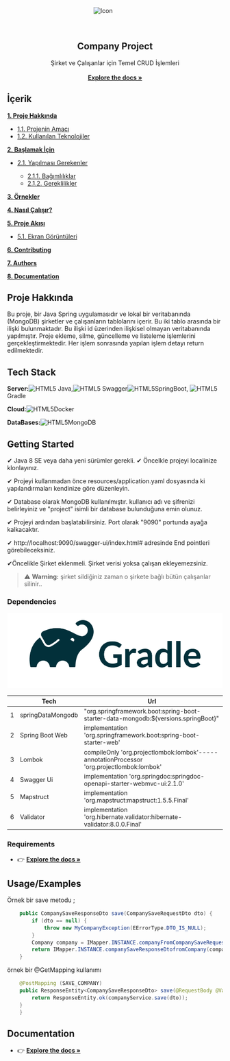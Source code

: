 <div style="display: flex; align-items: center; justify-content: center;">
  <img src="https://www.enoca.com/wp-content/uploads/2019/02/enoca.png" style="align-items: center;" alt="Icon" width="100" height="50">
</div>
  <h2 align="center">Company Project</h2>

  <p align="center" >
Şirket ve Çalışanlar için Temel CRUD İşlemleri
    <br/>
    <br/>
    <a href="https://keremturak.github.io/taskquestion6-documentation"><strong>Explore the docs »</strong></a>

## İçerik

**[1. Proje Hakkında](#about-this-project)**

  * [1.1. Projenin Amacı](#Proje-Hakkında)
  * [1.2. Kullanılan Teknolojiler](#tech-stack)

**[2. Başlamak İçin](#getting-started)**

  * [2.1. Yapılması Gerekenler](#condition-in-the-project)

      * [2.1.1. Bağımlılıklar](#dependencies)
      * [2.1.2. Gereklilikler](#requirements)

**[3. Örnekler](#usage/examples)**

**[4. Nasıl Çalışır?](#how-to-run)**

**[5. Proje Akışı](#screenshots)**

  * [5.1. Ekran Görüntüleri](#screenshots)

**[6. Contributing](#contributing)**

**[7. Authors](#authors)**

**[8. Documentation](#documentation)**

 


## Proje Hakkında 
Bu proje, bir Java Spring uygulamasıdır ve lokal bir veritabanında (MongoDB) şirketler ve çalışanların tablolarını içerir. Bu iki tablo arasında bir ilişki bulunmaktadır. Bu ilişki id üzerinden ilişkisel olmayan veritabanında yapılmıştır. Proje ekleme, silme, güncelleme ve listeleme işlemlerini gerçekleştirmektedir. Her işlem sonrasında yapılan işlem detayı return edilmektedir.

## Tech Stack 


**Server:**<img src="https://cdn.iconscout.com/icon/free/png-512/free-java-59-1174952.png?f=avif&w=256" alt="HTML5" width="25" height="20"> Java,<img src="https://camo.githubusercontent.com/96e43701d83561899724a89d71187445b7b8f4fe84518a3ea5bec8f85bd207bf/68747470733a2f2f63646e2e737667706f726e2e636f6d2f6c6f676f732f737761676765722e737667" alt="HTML5" width="25" height="20"> Swagger<img src="https://cdn.iconscout.com/icon/free/png-512/free-spring-16-283031.png?f=avif&w=256" alt="HTML5" width="25" height="20">SpringBoot, <img src="https://cdn.iconscout.com/icon/free/png-512/free-gradle-2-1174969.png?f=avif&w=256" alt="HTML5" width="25" height="20">Gradle


**Cloud:**<img src="https://cdn.iconscout.com/icon/free/png-512/free-docker-226091.png?f=avif&w=256" alt="HTML5" width="25" height="20">Docker

**DataBases:**<img src="https://cdn.iconscout.com/icon/free/png-512/free-mongodb-3521676-2945120.png?f=avif&w=256" alt="HTML5" width="25" height="20">MongoDB



## Getting Started
✔  Java 8 SE veya daha yeni sürümler gerekli.
✔ Öncelkle projeyi localinize klonlayınız.

✔ Projeyi kullanmadan önce resources/application.yaml dosyasında ki yapılandırmaları kendinize göre düzenleyin.

✔ Database olarak MongoDB kullanılmıştır. kullanıcı adı ve şifrenizi belirleyiniz ve "project" isimli bir database bulunduğuna emin olunuz.

✔ Projeyi ardından başlatabilirsiniz. Port olarak "9090" portunda ayağa kalkacaktır. 

✔ http://localhost:9090/swagger-ui/index.html# adresinde End pointleri görebileceksiniz.

✔Öncelikle Şirket eklenmeli. Şirket verisi yoksa çalışan ekleyemezsiniz.

> :warning: **Warning:** şirket sildiğiniz zaman o şirkete bağlı bütün çalışanlar silinir..


### Dependencies
![Dependencies](https://github.com/keremturak/HR-Management-Documentation/blob/main/docs/img/Gradle_logo.png?raw=true)

|      | Tech     | Url |
|----| -------- | ------- |
|1| springDataMongodb  | "org.springframework.boot:spring-boot-starter-data-mongodb:${versions.springBoot}"    |
|2| Spring Boot Web | implementation 'org.springframework.boot:spring-boot-starter-web'     |
|3| Lombok    |compileOnly 'org.projectlombok:lombok'-----annotationProcessor 'org.projectlombok:lombok'    |
|4| Swagger Ui | implementation 'org.springdoc:springdoc-openapi-starter-webmvc-ui:2.1.0'     |
|5| Mapstruct    | implementation 'org.mapstruct:mapstruct:1.5.5.Final'   |
|6| Validator | 	implementation  'org.hibernate.validator:hibernate-validator:8.0.0.Final'    |





### Requirements
- 👉  <a href="https://keremturak.github.io/taskquestion6-documentation"><strong>Explore the docs »</strong></a>

## Usage/Examples

Örnek bir save metodu ;

```java
    public CompanySaveResponseDto save(CompanySaveRequestDto dto) {
        if (dto == null) {
            throw new MyCompanyException(EErrorType.DTO_IS_NULL);
        }
        Company company = IMapper.INSTANCE.companyFromCompanySaveRequestDto(dto);
        return IMapper.INSTANCE.companySaveResponseDtofromCompany(companyRepository.save(company));
    }
```

örnek bir @GetMapping kullanımı

```java
    @PostMapping (SAVE_COMPANY)
    public ResponseEntity<CompanySaveResponseDto> save(@RequestBody @Valid CompanySaveRequestDto dto) {
        return ResponseEntity.ok(companyService.save(dto));
    }
    }
```

## Documentation

- 👉  <a href="https://keremturak.github.io/taskquestion6-documentation"><strong>Explore the docs »</strong></a>

